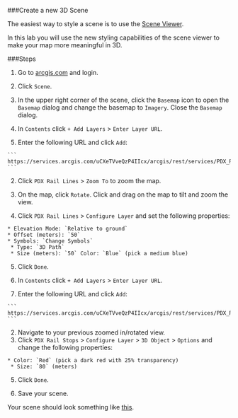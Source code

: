 ###Create a new 3D Scene

The easiest way to style a scene is to use the [Scene Viewer](http://doc.arcgis.com/en/arcgis-online/use-maps/view-scenes.htm).

In this lab you will use the new styling capabilities of the scene viewer to make your map more meaningful in 3D.

###Steps


1. Go to [arcgis.com](http://www.arcgis.com) and login.  

2. Click `Scene`.

3. In the upper right corner of the scene, click the `Basemap` icon to open the `Basemap` dialog and change the basemap to `Imagery`. Close the `Basemap` dialog.

4. In `Contents` click `+ Add Layers` > `Enter Layer URL`.

  1. Enter the following URL and click `Add`:

    ```
    https://services.arcgis.com/uCXeTVveQzP4IIcx/arcgis/rest/services/PDX_Rail_Lines/FeatureServer/0
    ```

  2. Click `PDX Rail Lines` > `Zoom To` to zoom the map.
  

  3. On the map, click `Rotate`. Click and drag on the map to tilt and zoom the view.


  4. Click `PDX Rail Lines` > `Configure Layer` and set the following properties:

    * Elevation Mode: `Relative to ground`
    * Offset (meters): `50`
    * Symbols: `Change Symbols`
     * Type: `3D Path`
     * Size (meters): `50` Color: `Blue` (pick a medium blue)

  5. Click `Done`.

5. In `Contents` click `+ Add Layers` > `Enter Layer URL`.

  1. Enter the following URL and click `Add`:

    ```
    https://services.arcgis.com/uCXeTVveQzP4IIcx/arcgis/rest/services/PDX_Rail_Stops/FeatureServer/0
    ```  

  2. Navigate to your previous zoomed in/rotated view.
  3. Click `PDX Rail Stops` > `Configure Layer` > `3D Object` > `Options` and change the following properties:

    * Color: `Red` (pick a dark red with 25% transparency)
     * Size: `80` (meters)

  5. Click `Done`.
 
4. Save your scene.

Your scene should look something like [this](https://edn.maps.arcgis.com/home/webscene/viewer.html?webscene=48403313d9bf4a39a2ca0fc4851b758e).
